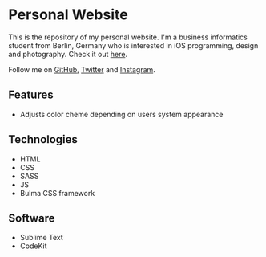 # Personal Website

This is the repository of my personal website. I'm a business informatics student from Berlin, Germany who is interested in iOS programming, design and photography. Check it out [here](http://lucashoeft.com).

Follow me on [GitHub](https://github.com/lucashoeft), [Twitter](https://twitter.com/lucashoeft) and [Instagram](https://www.instagram.com/lucashoeft/).

## Features

* Adjusts color cheme depending on users system appearance

## Technologies

* HTML
* CSS
* SASS
* JS
* Bulma CSS framework

## Software

* Sublime Text
* CodeKit